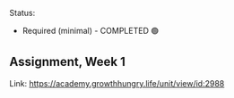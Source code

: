 Status: 
- Required (minimal) - COMPLETED 🟢

Assignment, Week 1
----------------------------------------
Link: https://academy.growthhungry.life/unit/view/id:2988